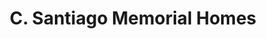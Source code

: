 ---
title: "C. Santiago Memorial Homes"
url: /pateros/c-santiago-memorial-homes/
shop: funeral directors
---